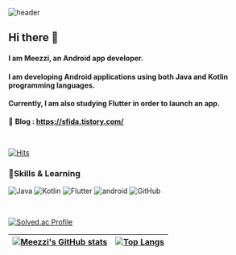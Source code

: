 

![header](https://capsule-render.vercel.app/api?type=waving&color=auto&height=300&section=header&text=Meezzi&fontSize=90)


## Hi there 👋
#### I am Meezzi, an Android app developer.
#### I am developing Android applications using both Java and Kotlin programming languages.
#### Currently, I am also studying Flutter in order to launch an app.
🌱 **Blog : https://sfida.tistory.com/**


</br>

[![Hits](https://hits.seeyoufarm.com/api/count/incr/badge.svg?url=https%3A%2F%2Fgithub.com%2FMeezzi&count_bg=%23697DB6&title_bg=%23555555&icon=&icon_color=%23E7E7E7&title=hits&edge_flat=false)](https://hits.seeyoufarm.com)

### 📝Skills & Learning

![Java](https://img.shields.io/badge/Java-007396?style=for-the-badge&logo=Java&logoColor=white)
![Kotlin](https://img.shields.io/badge/Kotlin-0095D5?&style=for-the-badge&logo=kotlin&logoColor=white)
![Flutter](https://img.shields.io/badge/Flutter-02569B?style=for-the-badge&logo=flutter&logoColor=white)
![android](https://img.shields.io/badge/Android-3DDC84?style=for-the-badge&logo=android&logoColor=white)
![GitHub](https://img.shields.io/badge/GitHub-181717?style=for-the-badge&logo=GitHub&logoColor=white)



</br>



[![Solved.ac Profile](http://mazassumnida.wtf/api/v2/generate_badge?boj=alswlrkswl)](https://solved.ac/alswlrkswl/)


[![Meezzi's GitHub stats](https://github-readme-stats.vercel.app/api?username=Meezzi&theme=rose&show_icons=true)](https://github.com/Meezzi/github-readme-stats)|[![Top Langs](https://github-readme-stats.vercel.app/api/top-langs/?username=Meezzi&theme=rose&layout=compact)](https://github.com/anuraghazra/github-readme-stats)
:-:|:-:|

<br><br>




<!--
**Kminzzi/KMinzzi** is a ✨ _special_ ✨ repository because its `README.md` (this file) appears on your GitHub profile.


Here are some ideas to get you started:
- 🔭 I’m currently working on ...
- 🌱 I’m currently learning ...
- 👯 I’m looking to collaborate on ...
- 🤔 I’m looking for help with ...
- 💬 Ask me about ...
- 📫 How to reach me: ...
- 😄 Pronouns: ...
- ⚡ Fun fact: ...
-->
